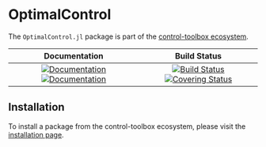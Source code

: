 # OptimalControl

[gh-ci-img]: https://github.com/control-toolbox/OptimalControl.jl/actions/workflows/CI.yml/badge.svg?branch=main
[gh-ci-url]: https://github.com/control-toolbox/OptimalControl.jl/actions/workflows/CI.yml?query=branch%3Amain

[gh-co-img]: https://codecov.io/gh/control-toolbox/OptimalControl.jl/branch/main/graph/badge.svg?token=YM5YQQUSO3
[gh-co-url]: https://codecov.io/gh/control-toolbox/OptimalControl.jl

[gh-doc-dev-img]: https://img.shields.io/badge/docs-dev-blue.svg
[gh-doc-dev-url]: http://control-toolbox.github.io/OptimalControl.jl/dev

[gh-doc-stable-img]: https://img.shields.io/badge/docs-stable-blue.svg
[gh-doc-stable-url]: http://control-toolbox.github.io/OptimalControl.jl/stable

The `OptimalControl.jl` package is part of the [control-toolbox ecosystem](https://github.com/control-toolbox).

| **Documentation**                                                               | **Build Status**                                                                                |
|:-------------------------------------------------------------------------------:|:-----------------------------------------------------------------------------------------------:|
| [![Documentation][gh-doc-stable-img]][gh-doc-stable-url] [![Documentation][gh-doc-dev-img]][gh-doc-dev-url] | [![Build Status][gh-ci-img]][gh-ci-url] [![Covering Status][gh-co-img]][gh-co-url] |

## Installation

To install a package from the control-toolbox ecosystem, please visit the [installation page](https://github.com/control-toolbox#installation).

